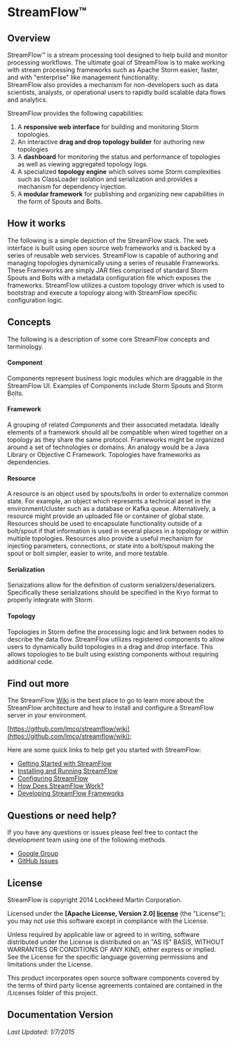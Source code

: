 # StreamFlow&trade;

## Overview

StreamFlow&trade; is a stream processing tool designed to help build and monitor processing 
workflows.  The ultimate goal of StreamFlow is to make working with stream processing frameworks 
such as Apache Storm easier, faster, and with "enterprise" like management functionality.  
StreamFlow also provides a mechanism for non-developers such as data scientists, analysts, or 
operational users to rapidly build scalable data flows and analytics.

StreamFlow provides the following capabilities: 

1. A **responsive web interface** for building and monitoring Storm topologies.
2. An interactive **drag and drop topology builder** for authoring new topologies
3. A **dashboard** for monitoring the status and performance of topologies as well as viewing aggregated topology logs.
4. A specialized **topology engine** which solves some Storm complexities such as ClassLoader isolation and serialization and provides a mechanism for dependency injection.
5. A **modular framework** for publishing and organizing new capabilities in the form of Spouts and Bolts.


## How it works

The following is a simple depiction of the StreamFlow stack. The web interface is built using open 
source web frameworks and is backed by a series of reusable web services. StreamFlow is capable of 
authoring and managing topologies dynamically using a series of reusable Frameworks.  These 
Frameworks are simply JAR files comprised of standard Storm Spouts and Bolts with a metadata 
configuration file which exposes the frameworks.  StreamFlow utilizes a custom topology driver 
which is used to bootstrap and execute a topology along with StreamFlow specific configuration logic.


## Concepts

The following is a description of some core StreamFlow concepts and terminology.

#### Component
Components represent business logic modules which are draggable in the StreamFlow UI.  Examples of Components include Storm Spouts and Storm Bolts.

#### Framework
A grouping of related *Components* and their associated metadata. Ideally elements of a framework 
should all be compatible when wired together on a topology as they share the same protocol. 
Frameworks might be organized around a set of technologies or domains. An analogy would be a 
Java Library or Objective C Framework. Topologies have frameworks as dependencies.

#### Resource
A resource is an object used by spouts/bolts in order to externalize common state. For example, an 
object which represents a technical asset in the environment/cluster such as a database or Kafka 
queue. Alternatively, a resource might provide an uploaded file or container of global state. 
Resources should be used to encapsulate functionality outside of a bolt/spout if that information 
is used in several places in a topology or within multiple topologies. Resources also provide a 
useful mechanism for injecting parameters, connections, or state into a bolt/spout making the spout 
or bolt simpler, easier to write, and more testable.

#### Serialization
Seriaizations allow for the definition of custorm serializers/deserializers.  Specifically these serializations should be specified in the Kryo format to properly integrate with Storm. 

#### Topology
Topologies in Storm define the processing logic and link between nodes to describe the data flow.  StreamFlow utilizes registered components to allow users to dynamically build topologies in a drag and drop interface.  This allows topologies to be built using existing components without requiring additional code.


## Find out more

The StreamFlow [Wiki](https://github.com/lmco/streamflow/wiki) is the best place to go to learn more 
about the StreamFlow architecture and how to install and configure a StreamFlow server in your 
environment.

[https://github.com/lmco/streamflow/wiki](https://github.com/lmco/streamflow/wiki);

Here are some quick links to help get you started with StreamFlow:

* [Getting Started with StreamFlow](https://github.com/lmco/streamflow/wiki/Getting-Started)
* [Installing and Running StreamFlow](https://github.com/lmco/streamflow/wiki/Getting-Started#startup)
* [Configuring StreamFlow](https://github.com/lmco/streamflow/wiki/Configuration)
* [How Does StreamFlow Work?](https://github.com/lmco/streamflow/wiki/How-It-Works)
* [Developing StreamFlow Frameworks](https://github.com/lmco/streamflow/wiki/Developing-Frameworks)


## Questions or need help?

If you have any questions or issues please feel free to contact the development team using one of the following methods.

* [Google Group](https://groups.google.com/forum/#!forum/streamflow-user)
* [GitHub Issues](https://github.com/lmco/streamflow/issues)


## License

StreamFlow is copyright 2014 Lockheed Martin Corporation. 

Licensed under the **[Apache License, Version 2.0] [license]** (the "License");
you may not use this software except in compliance with the License.

Unless required by applicable law or agreed to in writing, software
distributed under the License is distributed on an "AS IS" BASIS,
WITHOUT WARRANTIES OR CONDITIONS OF ANY KIND, either express or implied.
See the License for the specific language governing permissions and
limitations under the License.

This product incorporates open source software components covered by the terms 
of third party license agreements contained are contained in the /Licenses 
folder of this project.

## Documentation Version

*Last Updated: 1/7/2015*


[license]: http://www.apache.org/licenses/LICENSE-2.0
